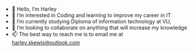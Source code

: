- 👋 Hello, I’m Harley
- 👀 I’m interested in Coding and learning to improve my career in IT
- 🌱 I’m currently studying Diploma of information technology at VU,
- 💞️ I’m looking to collaborate on anything that will increase my knowledge
- 📫 The best way to reach me is to email me at harley.skewis@outlook.com

<!---
HarleySkewis/HarleySkewis is a ✨ special ✨ repository because its `README.md` (this file) appears on your GitHub profile.
You can click the Preview link to take a look at your changes.
--->
